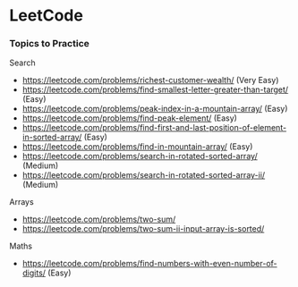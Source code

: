 # LeetCode

### Topics to Practice

Search
- https://leetcode.com/problems/richest-customer-wealth/ (Very Easy)
- https://leetcode.com/problems/find-smallest-letter-greater-than-target/ (Easy)
- https://leetcode.com/problems/peak-index-in-a-mountain-array/ (Easy)
- https://leetcode.com/problems/find-peak-element/ (Easy)
- https://leetcode.com/problems/find-first-and-last-position-of-element-in-sorted-array/ (Easy)
- https://leetcode.com/problems/find-in-mountain-array/ (Easy)
- https://leetcode.com/problems/search-in-rotated-sorted-array/ (Medium)
- https://leetcode.com/problems/search-in-rotated-sorted-array-ii/ (Medium)

Arrays
- https://leetcode.com/problems/two-sum/
- https://leetcode.com/problems/two-sum-ii-input-array-is-sorted/

Maths
- https://leetcode.com/problems/find-numbers-with-even-number-of-digits/ (Easy)

